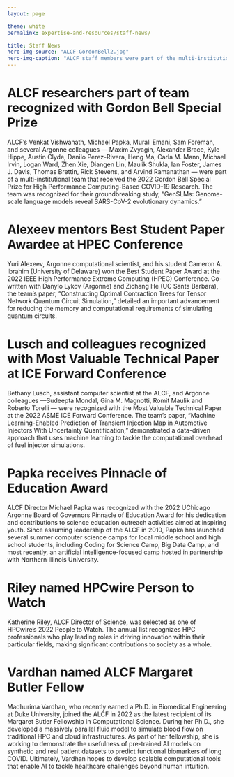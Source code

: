 ```yaml
---
layout: page

theme: white
permalink: expertise-and-resources/staff-news/

title: Staff News
hero-img-source: "ALCF-GordonBell2.jpg"
hero-img-caption: "ALCF staff members were part of the multi-institutional team recognized with the Gordon Bell Special Prize for HPC-Based COVID-19 Research at the SC22 conference."
---
```



# ALCF researchers part of team recognized with Gordon Bell Special Prize

ALCF’s Venkat Vishwanath, Michael Papka, Murali Emani, Sam Foreman, and several Argonne colleagues — Maxim Zvyagin, Alexander Brace, Kyle Hippe, Austin Clyde, Danilo Perez-Rivera, Heng Ma, Carla M. Mann, Michael Irvin, Logan Ward, Zhen Xie, Diangen Lin, Maulik Shukla, Ian Foster, James J. Davis, Thomas Brettin, Rick Stevens, and Arvind Ramanathan — were part of a multi-institutional team that received the 2022 Gordon Bell Special Prize for High Performance Computing-Based COVID-19 Research. The team was recognized for their groundbreaking study, “GenSLMs: Genome-scale language models reveal SARS-CoV-2 evolutionary dynamics.”

# Alexeev mentors Best Student Paper Awardee at HPEC Conference

Yuri Alexeev, Argonne computational scientist, and his student Cameron A. Ibrahim (University of Delaware) won the Best Student Paper Award at the 2022 IEEE High Performance Extreme Computing (HPEC) Conference. Co-written with Danylo Lykov (Argonne) and Zichang He (UC Santa Barbara), the team’s paper, “Constructing Optimal Contraction Trees for Tensor Network Quantum Circuit Simulation,” detailed an important advancement for reducing the memory and computational requirements of simulating quantum circuits.

# Lusch and colleagues recognized with Most Valuable Technical Paper at ICE Forward Conference 

Bethany Lusch, assistant computer scientist at the ALCF, and Argonne colleagues —Sudeepta Mondal, Gina M. Magnotti, Romit Maulik and Roberto Torelli — were recognized with the Most Valuable Technical Paper at the 2022 ASME ICE Forward Conference. The team’s paper, “Machine Learning-Enabled Prediction of Transient Injection Map in Automotive Injectors With Uncertainty Quantification,” demonstrated a data-driven approach that uses machine learning to tackle the computational overhead of fuel injector simulations.

# Papka receives Pinnacle of Education Award

ALCF Director Michael Papka was recognized with the 2022 UChicago Argonne Board of Governors Pinnacle of Education Award for his dedication and contributions to science education outreach activities aimed at inspiring youth. Since assuming leadership of the ALCF in 2010, Papka has launched several summer computer science camps for local middle school and high school students, including Coding for Science Camp, Big Data Camp, and most recently, an artificial intelligence-focused camp hosted in partnership with Northern Illinois University. 

# Riley named HPCwire Person to Watch

Katherine Riley, ALCF Director of Science, was selected as one of HPCwire’s 2022 People to Watch. The annual list recognizes HPC professionals who play leading roles in driving innovation within their particular fields, making significant contributions to society as a whole.

# Vardhan named ALCF Margaret Butler Fellow

Madhurima Vardhan, who recently earned a Ph.D. in Biomedical Engineering at Duke University, joined the ALCF in 2022 as the latest recipient of its Margaret Butler Fellowship in Computational Science. During her Ph.D., she developed a massively parallel fluid model to simulate blood flow on traditional HPC and cloud infrastructures. As part of her fellowship, she is working to demonstrate the usefulness of pre-trained AI models on synthetic and real patient datasets to predict functional biomarkers of long COVID. Ultimately, Vardhan hopes to develop scalable computational tools that enable AI to tackle healthcare challenges beyond human intuition.
 
